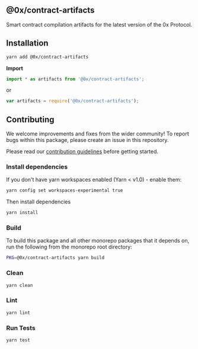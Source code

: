 ## @0x/contract-artifacts

Smart contract compilation artifacts for the latest version of the 0x Protocol.

## Installation

```bash
yarn add @0x/contract-artifacts
```

**Import**

```typescript
import * as artifacts from '@0x/contract-artifacts';
```

or

```javascript
var artifacts = require('@0x/contract-artifacts');
```

## Contributing

We welcome improvements and fixes from the wider community! To report bugs within this package, please create an issue in this repository.

Please read our [contribution guidelines](../../CONTRIBUTING.md) before getting started.

### Install dependencies

If you don't have yarn workspaces enabled (Yarn < v1.0) - enable them:

```bash
yarn config set workspaces-experimental true
```

Then install dependencies

```bash
yarn install
```

### Build

To build this package and all other monorepo packages that it depends on, run the following from the monorepo root directory:

```bash
PKG=@0x/contract-artifacts yarn build
```

### Clean

```bash
yarn clean
```

### Lint

```bash
yarn lint
```

### Run Tests

```bash
yarn test
```
